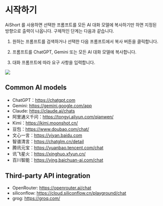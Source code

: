 # 시작하기

AiShort 를 사용하면 선택한 프롬프트를 모든 AI 대화 모델에 복사하기만 하면 지정된 방향으로 출력이 나옵니다. 구체적인 단계는 다음과 같습니다.

1. 원하는 프롬프트를 검색하거나 선택한 다음 프롬프트에서 복사 버튼을 클릭합니다.

2. 프롬프트를 ChatGPT, Gemini 또는 모든 AI 대화 모델에 복사합니다.

3. 대화 프롬프트에 따라 요구 사항을 입력합니다.

![](https://img.newzone.top/gif/how-to-use-aishort.gif?imageMogr2/format/webp)

## Common AI models

- ChatGPT：https://chatgpt.com
- Gemini: https://gemini.google.com/app
- Claude: https://claude.ai/chats
- 阿里通义千问：https://tongyi.aliyun.com/qianwen/
- Kimi：https://kimi.moonshot.cn/
- 豆包：https://www.doubao.com/chat/
- 文心一言：https://yiyan.baidu.com
- 智谱清言：https://chatglm.cn/detail
- 腾讯元宝：https://yuanbao.tencent.com/chat
- 讯飞星火：https://xinghuo.xfyun.cn/
- 百川智能：https://ying.baichuan-ai.com/chat

## Third-party API integration

- OpenRouter: https://openrouter.ai/chat
- siliconflow: https://cloud.siliconflow.cn/playground/chat
- grog: https://groq.com/
